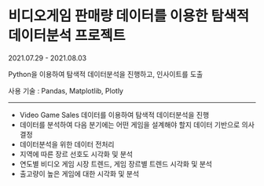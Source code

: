 # 비디오게임 판매량 데이터를 이용한 탐색적 데이터분석 프로젝트

2021.07.29 - 2021.08.03

Python을 이용하여 탐색적 데이터분석을 진행하고, 인사이트를 도출

사용 기술 : Pandas, Matplotlib, Plotly


---

- Video Game Sales 데이터를 이용하여 탐색적 데이터분석을 진행
- 데이터를 분석하여 다음 분기에는 어떤 게임을 설계해야 할지 데이터 기반으로 의사결정
- 데이터분석을 위한 데이터 전처리
- 지역에 따른 장르 선호도 시각화 및 분석
- 연도별 비디오 게임 시장 트렌드, 게임 장르별 트렌드 시각화 및 분석
- 출고량이 높은 게임에 대한 시각화 및 분석
